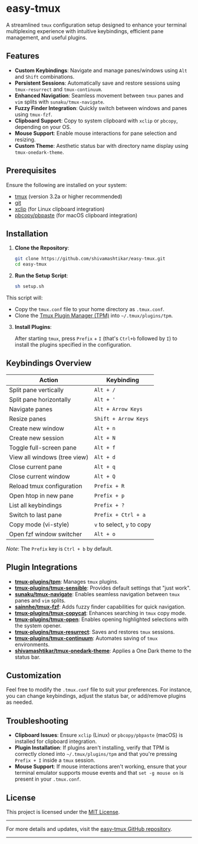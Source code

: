 # easy-tmux

A streamlined `tmux` configuration setup designed to enhance your terminal multiplexing experience with intuitive keybindings, efficient pane management, and useful plugins.

## Features

* **Custom Keybindings**: Navigate and manage panes/windows using `Alt` and `Shift` combinations.
* **Persistent Sessions**: Automatically save and restore sessions using `tmux-resurrect` and `tmux-continuum`.
* **Enhanced Navigation**: Seamless movement between `tmux` panes and `vim` splits with `sunaku/tmux-navigate`.
* **Fuzzy Finder Integration**: Quickly switch between windows and panes using `tmux-fzf`.
* **Clipboard Support**: Copy to system clipboard with `xclip` or `pbcopy`, depending on your OS.
* **Mouse Support**: Enable mouse interactions for pane selection and resizing.
* **Custom Theme**: Aesthetic status bar with directory name display using `tmux-onedark-theme`.

## Prerequisites

Ensure the following are installed on your system:

* [tmux](https://github.com/tmux/tmux) (version 3.2a or higher recommended)
* [git](https://git-scm.com/)
* [xclip](https://github.com/astrand/xclip) (for Linux clipboard integration)
* [pbcopy/pbpaste](https://ss64.com/osx/pbcopy.html) (for macOS clipboard integration)

## Installation

1. **Clone the Repository**:

   ```bash
   git clone https://github.com/shivamashtikar/easy-tmux.git
   cd easy-tmux
   ```



2. **Run the Setup Script**:

   ```bash
   sh setup.sh
   ```



This script will:

* Copy the `tmux.conf` file to your home directory as `.tmux.conf`.
* Clone the [Tmux Plugin Manager (TPM)](https://github.com/tmux-plugins/tpm) into `~/.tmux/plugins/tpm`.

3. **Install Plugins**:

   After starting `tmux`, press `Prefix` + `I` (that's `Ctrl+b` followed by `I`) to install the plugins specified in the configuration.

## Keybindings Overview

| Action                       | Keybinding                 |
| ---------------------------- | -------------------------- |
| Split pane vertically        | `Alt + /`                  |
| Split pane horizontally      | `Alt + '`                  |
| Navigate panes               | `Alt + Arrow Keys`         |
| Resize panes                 | `Shift + Arrow Keys`       |
| Create new window            | `Alt + n`                  |
| Create new session           | `Alt + N`                  |
| Toggle full-screen pane      | `Alt + f`                  |
| View all windows (tree view) | `Alt + d`                  |
| Close current pane           | `Alt + q`                  |
| Close current window         | `Alt + Q`                  |
| Reload tmux configuration    | `Prefix + R`               |
| Open htop in new pane        | `Prefix + p`               |
| List all keybindings         | `Prefix + ?`               |
| Switch to last pane          | `Prefix + Ctrl + a`        |
| Copy mode (vi-style)         | `v` to select, `y` to copy |
| Open fzf window switcher     | `Alt + o`                  |

*Note*: The `Prefix` key is `Ctrl + b` by default.

## Plugin Integrations

* **[tmux-plugins/tpm](https://github.com/tmux-plugins/tpm)**: Manages `tmux` plugins.
* **[tmux-plugins/tmux-sensible](https://github.com/tmux-plugins/tmux-sensible)**: Provides default settings that "just work".
* **[sunaku/tmux-navigate](https://github.com/sunaku/tmux-navigate)**: Enables seamless navigation between `tmux` panes and `vim` splits.
* **[sainnhe/tmux-fzf](https://github.com/sainnhe/tmux-fzf)**: Adds fuzzy finder capabilities for quick navigation.
* **[tmux-plugins/tmux-copycat](https://github.com/tmux-plugins/tmux-copycat)**: Enhances searching in `tmux` copy mode.
* **[tmux-plugins/tmux-open](https://github.com/tmux-plugins/tmux-open)**: Enables opening highlighted selections with the system opener.
* **[tmux-plugins/tmux-resurrect](https://github.com/tmux-plugins/tmux-resurrect)**: Saves and restores `tmux` sessions.
* **[tmux-plugins/tmux-continuum](https://github.com/tmux-plugins/tmux-continuum)**: Automates saving of `tmux` environments.
* **[shivamashtikar/tmux-onedark-theme](https://github.com/shivamashtikar/tmux-onedark-theme)**: Applies a One Dark theme to the status bar.

## Customization

Feel free to modify the `.tmux.conf` file to suit your preferences. For instance, you can change keybindings, adjust the status bar, or add/remove plugins as needed.

## Troubleshooting

* **Clipboard Issues**: Ensure `xclip` (Linux) or `pbcopy/pbpaste` (macOS) is installed for clipboard integration.
* **Plugin Installation**: If plugins aren't installing, verify that TPM is correctly cloned into `~/.tmux/plugins/tpm` and that you're pressing `Prefix + I` inside a `tmux` session.
* **Mouse Support**: If mouse interactions aren't working, ensure that your terminal emulator supports mouse events and that `set -g mouse on` is present in your `.tmux.conf`.

## License

This project is licensed under the [MIT License](LICENSE).

---

For more details and updates, visit the [easy-tmux GitHub repository](https://github.com/shivamashtikar/easy-tmux).

---

